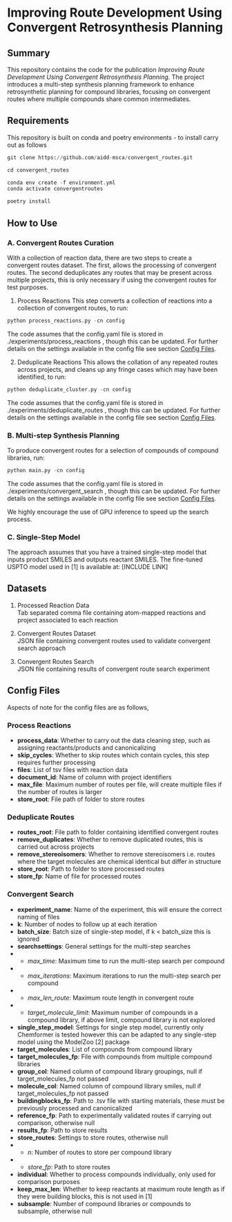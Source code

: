 # Improving Route Development Using Convergent Retrosynthesis Planning

## Summary
This repository contains the code for the publication _Improving Route Development Using Convergent Retrosynthesis Planning_. The project introduces a multi-step synthesis planning framework to enhance retrosynthetic planning for compound libraries, focusing on convergent routes where multiple compounds share common intermediates.

## Requirements
This repository is built on conda and poetry environments - to install carry out as follows

```python
git clone https://github.com/aidd-msca/convergent_routes.git
```

```python
cd convergent_routes

conda env create -f environment.yml
conda activate convergentroutes

poetry install
```

## How to Use

### A. Convergent Routes Curation

With a collection of reaction data, there are two steps to create a convergent routes dataset. The first, allows the processing of convergent routes. The second deduplicates any routes that may be present across multiple projects, this is only necessary if using the convergent routes for test purposes.

1. Process Reactions
This step converts a collection of reactions into a collection of convergent routes, to run:

```python
python process_reactions.py -cn config
```
The code assumes that the config.yaml file is stored in ./experiments/process_reactions , though this can be updated. For further details on the settings available in the config file see section [Config Files](#config-files).

2. Deduplicate Reactions
This allows the collation of any repeated routes across projects, and cleans up any fringe cases which may have been identified, to run:

```python
python deduplicate_cluster.py -cn config
```
The code assumes that the config.yaml file is stored in ./experiments/deduplicate_routes , though this can be updated. For further details on the settings available in the config file see section [Config Files](#config-files).

### B. Multi-step Synthesis Planning

To produce convergent routes for a selection of compounds of compound libraries, run:

```python
python main.py -cn config
```
The code assumes that the config.yaml file is stored in ./experiments/convergent_search , though this can be updated. For further details on the settings available in the config file see section [Config Files](#config-files).

We highly encourage the use of GPU inference to speed up the search process.

### C. Single-Step Model

The approach assumes that you have a trained single-step model that inputs product SMILES and outputs reactant SMILES. The fine-tuned USPTO model used in [1] is available at: [INCLUDE LINK]

## Datasets
1. Processed Reaction Data <br>
Tab separated comma file containing atom-mapped reactions and project associated to each reaction

2. Convergent Routes Dataset <br>
JSON file containing convergent routes used to validate convergent search approach

3. Convergent Routes Search <br>
JSON file containing results of convergent route search experiment

## Config Files
Aspects of note for the config files are as follows,

### Process Reactions
- **process_data**: Whether to carry out the data cleaning step, such as assigning reactants/products and canonicalizing
- **skip_cycles**: Whether to skip routes which contain cycles, this step requires further processing
- **files**: List of tsv files with reaction data
- **document_id**: Name of column with project identifiers
- **max_file**: Maximum number of routes per file, will create multiple files if the number of routes is larger
- **store_root**: File path of folder to store routes

### Deduplicate Routes
- **routes_root**: File path to folder containing identified convergent routes
- **remove_duplicates**: Whether to remove duplicated routes, this is carried out across projects
- **remove_stereoisomers**: Whether to remove stereoisomers i.e. routes where the target molecules are chemical identical but differ in structure 
- **store_root**: Path to folder to store processed routes
- **store_fp**: Name of file for processed routes

### Convergent Search
- **experiment_name**: Name of the experiment, this will ensure the correct naming of files
- **k**: Number of nodes to follow up at each iteration
- **batch_size**: Batch size of single-step model, if k < batch_size this is ignored
- **searchsettings**: General settings for the multi-step searches
- - _max_time_: Maximum time to run the multi-step search per compound
- - _max_iterations_: Maximum iterations to run the multi-step search per compound
- - _max_len_route_: Maximum route length in convergent route
- - _target_molecule_limit_: Maximum number of compounds in a compound library, if above limit, compound library is not explored
- **single_step_model**: Settings for single step model, currently only Chemformer is tested however this can be adapted to any single-step model using the ModelZoo [2] package
- **target_molecules**: List of compounds from compound library
- **target_molecules_fp**: File with compounds from multiple compound libraries
- **group_col**: Named column of compound library groupings, null if target_molecules_fp not passed
- **molecule_col**: Named column of compound library smiles, null if target_molecules_fp not passed
- **buildingblocks_fp**: Path to .tsv file with starting materials, these must be previously processed and canonicalized 
- **reference_fp**: Path to experimentally validated routes if carrying out comparison, otherwise null
- **results_fp**: Path to store results
- **store_routes**: Settings to store routes, otherwise null
- - _n_: Number of routes to store per compound library
- - _store_fp_: Path to store routes
- **individual**: Whether to process compounds individually, only used for comparison purposes
- **keep_max_len**: Whether to keep reactants at maximum route length as if they were building blocks, this is not used in [1]
- **subsample**: Number of compound libraries or compounds to subsample, otherwise null

